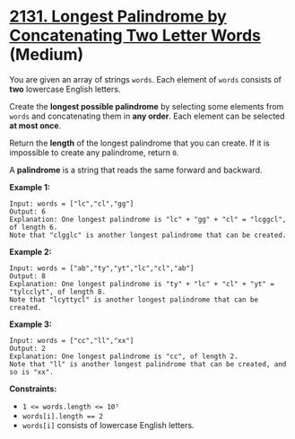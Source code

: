 # [2131. Longest Palindrome by Concatenating Two Letter Words][link] (Medium)

[link]: https://leetcode.com/problems/longest-palindrome-by-concatenating-two-letter-words/

You are given an array of strings `words`. Each element of `words` consists of **two** lowercase
English letters.

Create the **longest possible palindrome** by selecting some elements from `words` and concatenating
them in **any order**. Each element can be selected **at most once**.

Return the **length** of the longest palindrome that you can create. If it is impossible to create
any palindrome, return `0`.

A **palindrome** is a string that reads the same forward and backward.

**Example 1:**

```
Input: words = ["lc","cl","gg"]
Output: 6
Explanation: One longest palindrome is "lc" + "gg" + "cl" = "lcggcl", of length 6.
Note that "clgglc" is another longest palindrome that can be created.
```

**Example 2:**

```
Input: words = ["ab","ty","yt","lc","cl","ab"]
Output: 8
Explanation: One longest palindrome is "ty" + "lc" + "cl" + "yt" = "tylcclyt", of length 8.
Note that "lcyttycl" is another longest palindrome that can be created.
```

**Example 3:**

```
Input: words = ["cc","ll","xx"]
Output: 2
Explanation: One longest palindrome is "cc", of length 2.
Note that "ll" is another longest palindrome that can be created, and so is "xx".
```

**Constraints:**

- `1 <= words.length <= 10⁵`
- `words[i].length == 2`
- `words[i]` consists of lowercase English letters.
